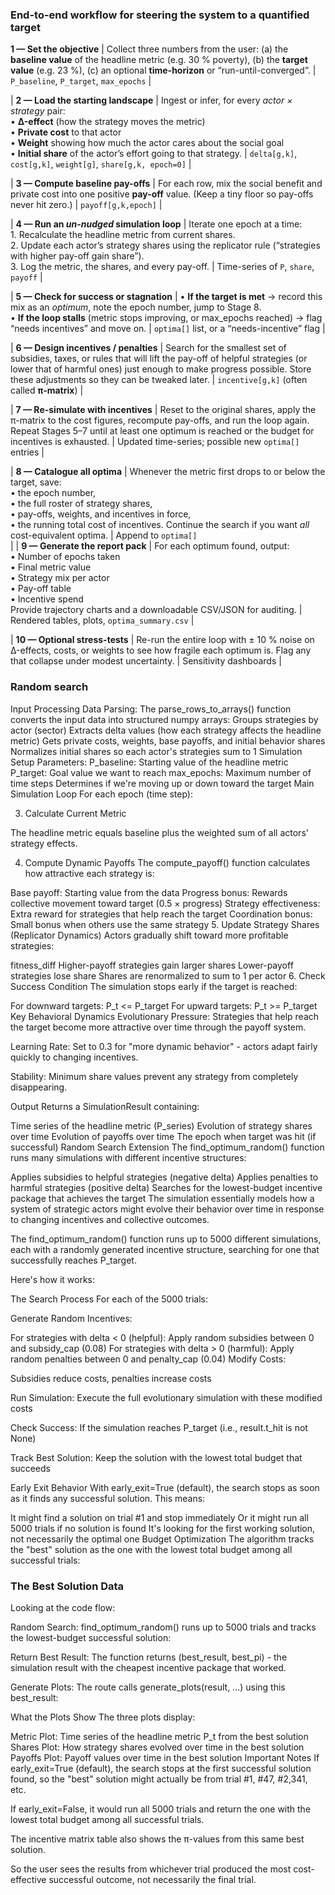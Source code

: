 ### End-to-end workflow for steering the system to a quantified target

**1 — Set the objective** | Collect three numbers from the user: (a) the **baseline value** of the headline metric (e.g. 30 % poverty), (b) the **target value** (e.g. 23 %), (c) an optional **time-horizon** or “run-until-converged”. | `P_baseline`, `P_target`, `max_epochs` |

| **2 — Load the starting landscape** | Ingest or infer, for every _actor × strategy_ pair: <br>• **Δ-effect** (how the strategy moves the metric) <br>• **Private cost** to that actor <br>• **Weight** showing how much the actor cares about the social goal <br>• **Initial share** of the actor’s effort going to that strategy. | `delta[g,k]`, `cost[g,k]`, `weight[g]`, `share[g,k, epoch=0]` |

| **3 — Compute baseline pay-offs** | For each row, mix the social benefit and private cost into one positive **pay-off** value. (Keep a tiny floor so pay-offs never hit zero.) | `payoff[g,k,epoch]` |

| **4 — Run an _un-nudged_ simulation loop** | Iterate one epoch at a time: <br>1. Recalculate the headline metric from current shares. <br>2. Update each actor’s strategy shares using the replicator rule (“strategies with higher pay-off gain share”). <br>3. Log the metric, the shares, and every pay-off. | Time-series of `P`, `share`, `payoff` |

| **5 — Check for success or stagnation** | • **If the target is met** → record this mix as an _optimum_, note the epoch number, jump to Stage 8. <br>• **If the loop stalls** (metric stops improving, or max_epochs reached) → flag “needs incentives” and move on. | `optima[]` list, or a “needs-incentive” flag |

| **6 — Design incentives / penalties** | Search for the smallest set of subsidies, taxes, or rules that will lift the pay-off of helpful strategies (or lower that of harmful ones) just enough to make progress possible. Store these adjustments so they can be tweaked later. | `incentive[g,k]` (often called
**π-matrix**) |

| **7 — Re-simulate with incentives** | Reset to the original shares, apply the π-matrix to the cost figures, recompute pay-offs, and run the loop again. Repeat Stages 5–7 until at least one optimum is reached or the budget for incentives is exhausted. | Updated time-series; possible new `optima[]` entries |

| **8 — Catalogue all optima** | Whenever the metric first drops to or below the target, save: <br>• the epoch number, <br>• the full roster of strategy shares, <br>• pay-offs, weights, and incentives in force, <br>• the running total cost of incentives. Continue the search if you want _all_ cost-equivalent optima. | Append to `optima[]`  
 |
| **9 — Generate the report pack** | For each optimum found, output: <br>• Number of epochs taken <br>• Final metric value <br>• Strategy mix per actor <br>• Pay-off table <br>• Incentive spend <br>Provide trajectory charts and a downloadable CSV/JSON for auditing. | Rendered tables, plots, `optima_summary.csv` |

| **10 — Optional stress-tests** | Re-run the entire loop with ± 10 % noise on Δ-effects, costs, or weights to see how fragile each optimum is. Flag any that collapse under modest uncertainty. | Sensitivity dashboards |

### Random search

Input Processing
Data Parsing: The parse_rows_to_arrays() function converts the input data into structured numpy arrays:
Groups strategies by actor (sector)
Extracts delta values (how each strategy affects the headline metric)
Gets private costs, weights, base payoffs, and initial behavior shares
Normalizes initial shares so each actor's strategies sum to 1
Simulation Setup
Parameters:
P_baseline: Starting value of the headline metric
P_target: Goal value we want to reach
max_epochs: Maximum number of time steps
Determines if we're moving up or down toward the target
Main Simulation Loop
For each epoch (time step):

3. Calculate Current Metric

The headline metric equals baseline plus the weighted sum of all actors' strategy effects.

4. Compute Dynamic Payoffs
   The compute_payoff() function calculates how attractive each strategy is:

Base payoff: Starting value from the data
Progress bonus: Rewards collective movement toward target (0.5 × progress)
Strategy effectiveness: Extra reward for strategies that help reach the target
Coordination bonus: Small bonus when others use the same strategy 5. Update Strategy Shares (Replicator Dynamics)
Actors gradually shift toward more profitable strategies:

fitness_diff
Higher-payoff strategies gain larger shares
Lower-payoff strategies lose share
Shares are renormalized to sum to 1 per actor 6. Check Success Condition
The simulation stops early if the target is reached:

For downward targets: P_t <= P_target
For upward targets: P_t >= P_target
Key Behavioral Dynamics
Evolutionary Pressure: Strategies that help reach the target become more attractive over time through the payoff system.

Learning Rate: Set to 0.3 for "more dynamic behavior" - actors adapt fairly quickly to changing incentives.

Stability: Minimum share values prevent any strategy from completely disappearing.

Output
Returns a SimulationResult containing:

Time series of the headline metric (P_series)
Evolution of strategy shares over time
Evolution of payoffs over time
The epoch when target was hit (if successful)
Random Search Extension
The find_optimum_random() function runs many simulations with different incentive structures:

Applies subsidies to helpful strategies (negative delta)
Applies penalties to harmful strategies (positive delta)
Searches for the lowest-budget incentive package that achieves the target
The simulation essentially models how a system of strategic actors might evolve their behavior over time in response to changing incentives and collective outcomes.

The find_optimum_random() function runs up to 5000 different simulations, each with a randomly generated incentive structure, searching for one that successfully reaches P_target.

Here's how it works:

The Search Process
For each of the 5000 trials:

Generate Random Incentives:

For strategies with delta < 0 (helpful): Apply random subsidies between 0 and subsidy_cap (0.08)
For strategies with delta > 0 (harmful): Apply random penalties between 0 and penalty_cap (0.04)
Modify Costs:

Subsidies reduce costs, penalties increase costs

Run Simulation: Execute the full evolutionary simulation with these modified costs

Check Success: If the simulation reaches P_target (i.e., result.t_hit is not None)

Track Best Solution: Keep the solution with the lowest total budget that succeeds

Early Exit Behavior
With early_exit=True (default), the search stops as soon as it finds any successful solution. This means:

It might find a solution on trial #1 and stop immediately
Or it might run all 5000 trials if no solution is found
It's looking for the first working solution, not necessarily the optimal one
Budget Optimization
The algorithm tracks the "best" solution as the one with the lowest total budget among all successful trials:

### The Best Solution Data

Looking at the code flow:

Random Search: find_optimum_random() runs up to 5000 trials and tracks the lowest-budget successful solution:

Return Best Result: The function returns (best_result, best_pi) - the simulation result with the cheapest incentive package that worked.

Generate Plots: The route calls generate_plots(result, ...) using this best_result:

What the Plots Show
The three plots display:

Metric Plot: Time series of the headline metric P_t from the best solution
Shares Plot: How strategy shares evolved over time in the best solution
Payoffs Plot: Payoff values over time in the best solution
Important Notes
If early_exit=True (default), the search stops at the first successful solution found, so the "best" solution might actually be from trial #1, #47, #2,341, etc.

If early_exit=False, it would run all 5000 trials and return the one with the lowest total budget among all successful trials.

The incentive matrix table also shows the π-values from this same best solution.

So the user sees the results from whichever trial produced the most cost-effective successful outcome, not necessarily the final trial.
